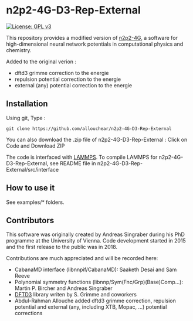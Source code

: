 # n2p2-4G-D3-Rep-External

[![License: GPL v3](https://img.shields.io/badge/License-GPLv3-blue.svg)](https://www.gnu.org/licenses/gpl-3.0)

This repository provides a modified version of [n2p2-4G](https://github.com/CompPhysVienna/n2p2/tree/4G-HDNNP-training?tab=readme-ov-file), a software for high-dimensional neural network potentials in computational physics and chemistry. 

Added to the original verion :
- dftd3 grimme correction to the energie
- repulsion potential correction to the energie
- external (any) potential correction to the energie

## Installation

Using git,  Type : 
```console
git clone https://github.com/allouchear/n2p2-4G-D3-Rep-External

```
You can also download the .zip file of n2p2-4G-D3-Rep-External : Click on Code and Download ZIP

The code is interfaced with [LAMMPS](https://www.lammps.org/#gsc.tab=0). To compile LAMMPS for n2p2-4G-D3-Rep-External, see README file in n2p2-4G-D3-Rep-External/src/interface

## How to use it 

See examples/\* folders. 

## Contributors
This software was originally created by Andreas Singraber during his PhD programme at the University of Vienna. Code development started in 2015 and the first release to the public was in 2018.

Contributions are much appreciated and will be recorded here:

 - CabanaMD interface (libnnpif/CabanaMD): Saaketh Desai and Sam Reeve
 - Polynomial symmetry functions (libnnp/Sym(Fnc/Grp)(Base)Comp...): Martin P. Bircher and Andreas Singraber
 - [DFTD3](https://github.com/dftbplus/dftd3-lib) library writen by S. Grimme and coworkers
 - Abdul-Rahman Allouche added dftd3 grimme correction, repulsion potential and  external (any, including XTB, Mopac, ...) potential corrections

